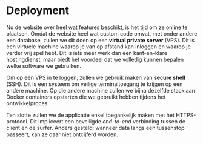 # Deployment
Nu de website over heel wat features beschikt, is het tijd om ze online te plaatsen. Omdat de website heel wat custom code omvat, met onder andere een database, zullen we dit doen op een **virtual private server** (VPS). Dit is een virtuele machine waarop je van op afstand kan inloggen en waarop je verder vrij spel hebt. Dit is iets meer werk dan een kant-en-klare hostingdienst, maar biedt het voordeel dat we volledig kunnen bepalen welke software we gebruiken.

Om op een VPS in te loggen, zullen we gebruik maken van **secure shell** (SSH). Dit is een systeem om veilige terminaltoegang te krijgen op een andere machine. Op die andere machine zullen we bijna dezelfde stack aan Docker containers opstarten die we gebruikt hebben tijdens het ontwikkelproces.

Ten slotte zullen we de applicatie enkel toegankelijk maken met het HTTPS-protocol. Dit impliceert een beveiligde *end-to-end* verbinding tussen de client en de surfer. Anders gesteld: wanneer data langs een tussenstop passeert, kan ze daar niet ontcijferd worden.
